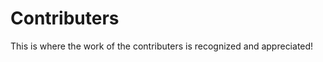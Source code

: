 # Contributers

This is where the work of the contributers is recognized and appreciated!

<!-- ALL-CONTRIBUTORS-LIST:START - Do not remove or modify this section -->
